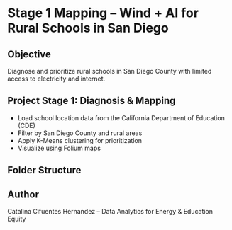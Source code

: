 # Stage 1 Mapping – Wind + AI for Rural Schools in San Diego

## Objective
Diagnose and prioritize rural schools in San Diego County with limited access to electricity and internet.

## Project Stage 1: Diagnosis & Mapping

- Load school location data from the California Department of Education (CDE)
- Filter by San Diego County and rural areas
- Apply K-Means clustering for prioritization
- Visualize using Folium maps

## Folder Structure


## Author
Catalina Cifuentes Hernandez – Data Analytics for Energy & Education Equity
